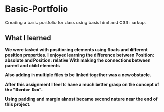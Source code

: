 # Basic-Portfolio
Creating a basic portfolio for class using basic html and CSS markup. 

## What I learned

**We were tasked with positioning elements using floats and different position properties.
I enjoyed learning the difference between Position: absolute and Position: relative With 
making the connections between parent and child elements** 

**Also adding in multiple files to be linked together was a new obstacle.** 

**After this assignment I feel to have a much better grasp on the concept of the "Border-Box".** 

**Using padding and margin almost became second nature near the end of this project.**

